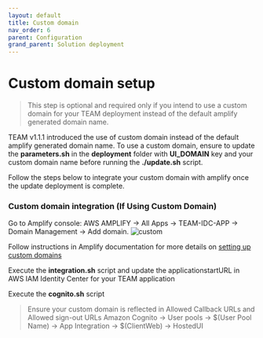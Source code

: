 ```yaml
---
layout: default
title: Custom domain
nav_order: 6
parent: Configuration
grand_parent: Solution deployment
---
```


# Custom domain setup

> This step is optional and required only if you intend to use a custom domain for your TEAM deployment instead of the default amplify generated domain name.

TEAM v1.1.1 introduced the use of custom domain instead of the default amplify generated domain name.
To use a custom domain, ensure to update the **parameters.sh** in the **deployment** folder with **UI_DOMAIN** key and your custom domain name before running the **./update.sh** script.

Follow the steps below to integrate your custom domain with amplify once the update deployment is complete.

### Custom domain integration (If Using Custom Domain)

Go to Amplify console: AWS AMPLIFY → All Apps → TEAM-IDC-APP → Domain Management → Add domain.
![custom](../assets/images/custom.png)

Follow instructions in Amplify documentation for more details on [setting up custom domains](https://docs.aws.amazon.com/amplify/latest/userguide/custom-domains.html)

Execute the **integration.sh** script and update the applicationstartURL in AWS IAM Identity Center for your TEAM application

Execute the **cognito.sh** script 

> Ensure your custom domain is reflected in  Allowed Callback URLs and Allowed sign-out URLs 
Amazon Cognito → User pools → $(User Pool Name) → App Integration → $(ClientWeb) → HostedUI
